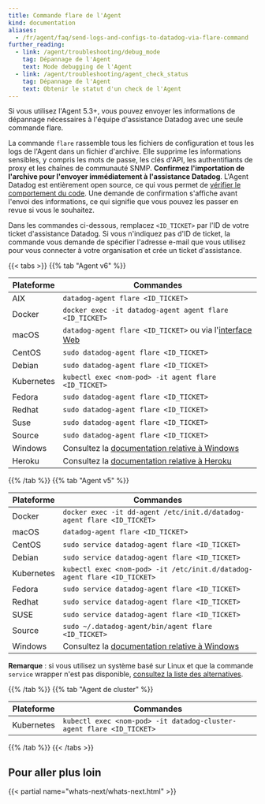 ```yaml
---
title: Commande flare de l'Agent
kind: documentation
aliases:
  - /fr/agent/faq/send-logs-and-configs-to-datadog-via-flare-command
further_reading:
  - link: /agent/troubleshooting/debug_mode
    tag: Dépannage de l'Agent
    text: Mode debugging de l'Agent
  - link: /agent/troubleshooting/agent_check_status
    tag: Dépannage de l'Agent
    text: Obtenir le statut d'un check de l'Agent
---
```

Si vous utilisez l'Agent 5.3+, vous pouvez envoyer les informations de dépannage nécessaires à l'équipe d'assistance Datadog avec une seule commande flare.

La commande `flare` rassemble tous les fichiers de configuration et tous les logs de l'Agent dans un fichier d'archive. Elle supprime les informations sensibles, y compris les mots de passe, les clés d'API, les authentifiants de proxy et les chaînes de communauté SNMP.
**Confirmez l'importation de l'archive pour l'envoyer immédiatement à l'assistance Datadog**.
L'Agent Datadog est entièrement open source, ce qui vous permet de [vérifier le comportement du code][1]. Une demande de confirmation s'affiche avant l'envoi des informations, ce qui signifie que vous pouvez les passer en revue si vous le souhaitez.

Dans les commandes ci-dessous, remplacez `<ID_TICKET>` par l'ID de votre ticket d'assistance Datadog. Si vous n'indiquez pas d'ID de ticket, la commande vous demande de spécifier l'adresse e-mail que vous utilisez pour vous connecter à votre organisation et crée un ticket d'assistance.

{{< tabs >}}
{{% tab "Agent v6" %}}

| Plateforme     | Commandes                                                 |
| ------------ | ------------------------------------------------------- |
| AIX          | `datadog-agent flare <ID_TICKET>`                         |
| Docker       | `docker exec -it datadog-agent agent flare <ID_TICKET>`   |
| macOS        | `datadog-agent flare <ID_TICKET>` ou via l'[interface Web][1] |
| CentOS       | `sudo datadog-agent flare <ID_TICKET>`                    |
| Debian       | `sudo datadog-agent flare <ID_TICKET>`                    |
| Kubernetes   | `kubectl exec <nom-pod> -it agent flare <ID_TICKET>`     |
| Fedora       | `sudo datadog-agent flare <ID_TICKET>`                    |
| Redhat       | `sudo datadog-agent flare <ID_TICKET>`                    |
| Suse         | `sudo datadog-agent flare <ID_TICKET>`                    |
| Source       | `sudo datadog-agent flare <ID_TICKET>`                    |
| Windows      | Consultez la [documentation relative à Windows][2]        |
| Heroku       | Consultez la [documentation relative à Heroku][3]         |


[1]: /fr/agent/basic_agent_usage/?tab=agentv6#gui
[2]: /fr/agent/basic_agent_usage/windows/#agent-v6
[3]: https://docs.datadoghq.com/fr/agent/faq/heroku-troubleshooting/#send-a-flare
{{% /tab %}}
{{% tab "Agent v5" %}}

| Plateforme     | Commandes                                                                   |
| ------------ | ------------------------------------------------------------------------- |
| Docker       | `docker exec -it dd-agent /etc/init.d/datadog-agent flare <ID_TICKET>`      |
| macOS        | `datadog-agent flare <ID_TICKET>`                                           |
| CentOS       | `sudo service datadog-agent flare <ID_TICKET>`                              |
| Debian       | `sudo service datadog-agent flare <ID_TICKET>`                              |
| Kubernetes   | `kubectl exec <nom-pod> -it /etc/init.d/datadog-agent flare <ID_TICKET>`   |
| Fedora       | `sudo service datadog-agent flare <ID_TICKET>`                              |
| Redhat       | `sudo service datadog-agent flare <ID_TICKET>`                              |
| SUSE         | `sudo service datadog-agent flare <ID_TICKET>`                              |
| Source       | `sudo ~/.datadog-agent/bin/agent flare <ID_TICKET>`                         |
| Windows      | Consultez la [documentation relative à Windows][1]                          |


**Remarque** : si vous utilisez un système basé sur Linux et que la commande `service` wrapper n'est pas disponible, [consultez la liste des alternatives][2].


[1]: /fr/agent/basic_agent_usage/windows/#agent-v5
[2]: /agent/faq/agent-v6-changes/?tab=linux#service-lifecycle-commands
{{% /tab %}}
{{% tab "Agent de cluster" %}}

| Plateforme   | Commandes                                                             |
|------------|---------------------------------------------------------------------|
| Kubernetes | `kubectl exec <nom-pod> -it datadog-cluster-agent flare <ID_TICKET>` |

{{% /tab %}}
{{< /tabs >}}


## Pour aller plus loin

{{< partial name="whats-next/whats-next.html" >}}

[1]: https://github.com/DataDog/dd-agent/blob/master/utils/flare.py
